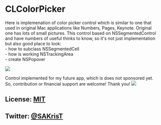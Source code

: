CLColorPicker
=============

Here is implemenation of color picker control which is similar to one that used in original Mac applications like Numbers, Pages, Keynote. Original one has lots of small pictures.
This control based on NSSegmentedControl and have numbers of useful thinks to know, so it's not just implementation but also good place to look:<br/>
	- how to subclass NSSegmentedCell<br/>
	- how is working NSTrackingArea<br/>
	- create NSPopover<br/>


<img src="https://github.com/sakrist/CLColorPicker/blob/master/ScreenShot.png">




<br>

Control implemented for my future app, which is does not sponsored yet. So, contribution or financial support are welcome! Thank you!
<a href="https://www.paypal.com/cgi-bin/webscr?cmd=_s-xclick&hosted_button_id=B4VMLFZ986FNW">
<img src="https://www.paypalobjects.com/en_US/i/btn/btn_donate_SM.gif" border="0" name="submit"/>
</a>

License: [MIT](http://opensource.org/licenses/MIT)
--

Twitter: [@SAKrisT](https://twitter.com/SAKrisT)
--
